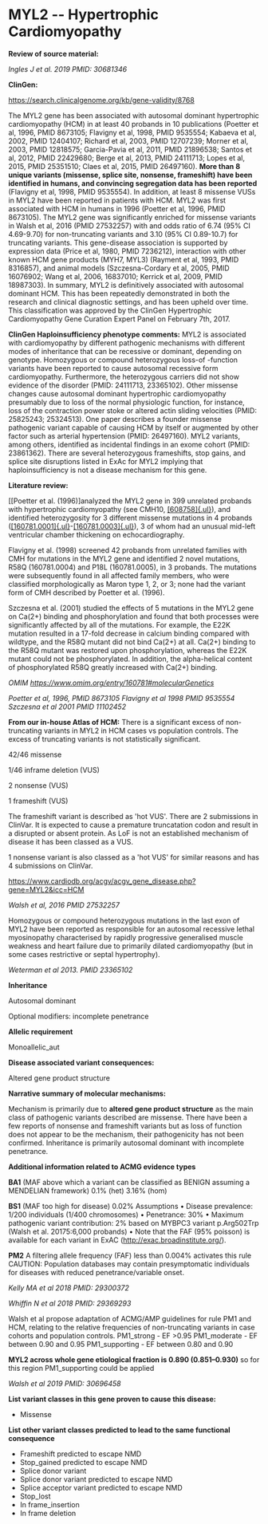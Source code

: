 # **MYL2 -- Hypertrophic Cardiomyopathy**

**Review of source material:**

*Ingles J et al. 2019 PMID: 30681346*

**ClinGen:**

<https://search.clinicalgenome.org/kb/gene-validity/8768>

The MYL2 gene has been associated with autosomal dominant hypertrophic cardiomyopathy (HCM) in at least 40 probands in 10 publications (Poetter et al, 1996, PMID 8673105; Flavigny et al, 1998, PMID 9535554; Kabaeva et al, 2002, PMID 12404107; Richard et al, 2003, PMID 12707239; Morner et al, 2003, PMID 12818575; Garcia-Pavia et al, 2011, PMID 21896538; Santos et al, 2012, PMID 22429680; Berge et al, 2013, PMID 24111713; Lopes et al, 2015, PMID 25351510; Claes et al, 2015, PMID 26497160).
**More than 8 unique variants (missense, splice site, nonsense,
frameshift) have been identified in humans, and convincing segregation data has been reported** (Flavigny et al, 1998, PMID 9535554). In addition, at least 8 missense VUSs in MYL2 have been reported in patients with HCM. MYL2 was first associated with HCM in humans in 1996 (Poetter et al, 1996, PMID 8673105). The MYL2 gene was significantly enriched for missense variants in Walsh et al, 2016 (PMID 27532257) with and odds ratio of 6.74 (95% CI 4.69-9.70) for non-truncating variants and 3.10 (95% CI 0.89-10.7) for truncating variants. This gene-disease
association is supported by expression data (Price et al, 1980, PMID 7236212), interaction with other known HCM gene products (MYH7, MYL3) (Rayment et al, 1993, PMID 8316857), and animal models (Szczesna-Cordary et al, 2005, PMID 16076902; Wang et al, 2006, 16837010; Kerrick et al, 2009, PMID 18987303). In summary, MYL2 is definitively associated with autosomal dominant HCM. This has been repeatedly demonstrated in both the research and clinical diagnostic settings, and has been upheld over time. This classification was approved by the ClinGen Hypertrophic
Cardiomyopathy Gene Curation Expert Panel on February 7th, 2017.

**ClinGen Haploinsufficiency phenotype comments:**
MYL2 is associated with cardiomyopathy by different pathogenic mechanisms with different modes of inheritance that can be recessive or dominant, depending on genotype. Homozygous or compound heterozygous loss-of -function variants have been reported to cause autosomal recessive form cardiomyopathy. Furthermore, the heterozygous carriers did not show evidence of the disorder (PMID: 24111713, 23365102). Other missense changes cause autosomal dominant hypertrophic cardiomyopathy presumably due to loss of the normal physiologic function, for instance, loss of the contraction power stoke or altered actin sliding velocities (PMID: 25825243; 25324513). One paper describes a founder missense pathogenic variant capable of causing HCM by itself or augmented by other factor such as arterial hypertension (PMID: 26497160). MYL2 variants, among others, identified as incidental findings in an exome cohort (PMID: 23861362). There are several heterozygous frameshifts, stop gains, and splice site disruptions listed in ExAc for MYL2 implying that haploinsufficiency is not a disease mechanism for this gene.

**Literature review:**

[[Poetter et al. (1996)]analyzed the MYL2 gene in 399 unrelated probands with hypertrophic cardiomyopathy
(see CMH10, [[608758]{.ul}](https://omim.org/entry/608758)), and
identified heterozygosity for 3 different missense mutations in 4
probands ([[160781.0001]{.ul}](https://omim.org/entry/160781?search=MYL2&highlight=myl2#0001)-[[160781.0003]{.ul}](https://omim.org/entry/160781?search=MYL2&highlight=myl2#0003)),
3 of whom had an unusual mid-left ventricular chamber thickening on echocardiography.

Flavigny et al. (1998) screened 42 probands from unrelated families with CMH for mutations in the MYL2 gene and identified 2 novel mutations, R58Q (160781.0004) and P18L (160781.0005), in 3 probands. The mutations were subsequently found in all affected family members, who were classified morphologically as Maron type 1, 2, or 3; none had the variant form of CMH described by Poetter et al. (1996). 

Szczesna et al. (2001) studied the effects of 5 mutations in the MYL2 gene on Ca(2+) binding and phosphorylation and found that both processes were significantly affected by all of the mutations. For example, the E22K mutation resulted in a 17-fold decrease in calcium binding compared with wildtype, and the R58Q mutant did not bind Ca(2+) at all. Ca(2+) binding to the R58Q mutant was restored upon phosphorylation, whereas the E22K mutant could not be phosphorylated. In addition, the alpha-helical content of phosphorylated R58Q greatly increased with Ca(2+) binding.

*OMIM https://www.omim.org/entry/160781#molecularGenetics*

*Poetter et al, 1996, PMID 8673105*
*Flavigny et al 1998 PMID 9535554*
*Szczesna et al 2001 PMID 11102452*

**From our in-house Atlas of HCM:**
There is a significant excess of non-truncating variants in MYL2 in HCM cases vs population controls. The excess of truncating variants is not statistically significant.

42/46 missense

1/46 inframe deletion (VUS)

2 nonsense (VUS)

1 frameshift (VUS)

The frameshift variant is described as 'hot VUS'. There are 2
submissions in ClinVar. It is expected to cause a premature truncatation codon and result in a disrupted or absent protein. As LoF is not an established mechanism of disease it has been classed as a VUS.

1 nonsense variant is also classed as a 'hot VUS' for similar reasons and has 4 submissions on ClinVar.

<https://www.cardiodb.org/acgv/acgv_gene_disease.php?gene=MYL2&icc=HCM>

*Walsh et al, 2016 PMID 27532257*

Homozygous or compound heterozygous mutations in the last exon of MYL2 have been reported as responsible for an autosomal recessive lethal myosinopathy characterised by rapidly progressive generalised muscle weakness and heart failure due to primarily dilated cardiomyopathy (but in some cases restrictive or septal hypertrophy).

*Weterman et al 2013. PMID 23365102*

**Inheritance**

Autosomal dominant

Optional modifiers: incomplete penetrance

**Allelic requirement**

Monoallelic_aut

**Disease associated variant consequences:**

Altered gene product structure

**Narrative summary of molecular mechanisms:**

Mechanism is primarily due to **altered gene product structure** as the main class of pathogenic variants described are missense. There have been a few reports of nonsense and frameshift variants but as loss of function does not appear to be the mechanism, their pathogenicity has not been confirmed. Inheritance is primarily autosomal dominant with incomplete penetrance.

**Additional information related to ACMG evidence types**

**BA1** (MAF above which a variant can be classified as BENIGN assuming a MENDELIAN framework)
0.1% (het) 
3.16% (hom) 

**BS1** (MAF too high for disease) 0.02%
Assumptions
• Disease prevalence: 1/200 individuals (1/400 chromosomes)
• Penetrance: 30%
• Maximum pathogenic variant contribution: 2% based on MYBPC3 variant p.Arg502Trp (Walsh et al. 20175:6,000 probands)
• Note that the FAF (95% poisson) is available for each variant in ExAC (http://exac.broadinstitute.org/).

**PM2** A filtering allele frequency (FAF) less than 0.004% activates this rule
CAUTION: Population databases may contain presymptomatic individuals for diseases with reduced
penetrance/variable onset.

*Kelly MA et al 2018 PMID: 29300372* 

*Whiffin N et al 2018 PMID: 29369293*

Walsh et al propose adaptation of ACMG/AMP guidelines for rule PM1 and HCM, relating to the relative frequencies of non-truncating variants in case cohorts and population controls. 
PM1_strong - EF >0.95
PM1_moderate - EF between 0.90 and 0.95 
PM1_supporting - EF between 0.80 and 0.90

**MYL2 across whole gene etiological fraction is 0.890 (0.851–0.930)** so for this region PM1_supporting could be applied

*Walsh et al 2019 PMID: 30696458*

**List variant classes in this gene proven to cause this disease:**

- Missense

**List other variant classes predicted to lead to the same functional consequence**

- Frameshift predicted to escape NMD
- Stop_gained predicted to escape NMD
- Splice donor variant
- Splice donor variant predicted to escape NMD
- Splice acceptor variant predicted to escape NMD
- Stop_lost
- In frame_insertion
- In frame deletion
